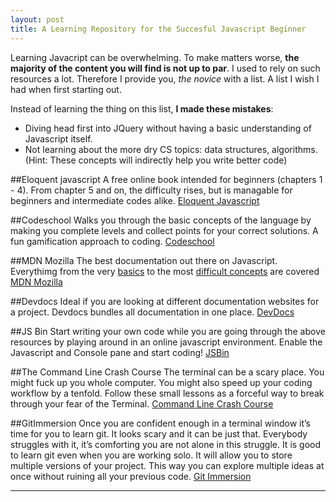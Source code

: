 ```yaml
---
layout: post
title: A Learning Repository for the Succesful Javascript Beginner
---
```


Learning Javacript can be overwhelming. To make matters worse, **the majority of the content you will find is not up to par**. I used to rely on such resources a lot. Therefore I provide you, *the novice* with a list. A list I wish I had when first starting out.

Instead of learning the thing on this list, **I made these mistakes**:
- Diving head first into JQuery without having a basic understanding of Javascript itself.
- Not learning about the more dry CS topics: data structures, algorithms. (Hint: These concepts will indirectly help you write better code)

##Eloquent javascript
A free online book intended for beginners (chapters 1 - 4). From chapter 5 and on, the difficulty rises, but is managable for beginners and intermediate codes alike. 
[Eloquent Javascript](http://eloquentjavascript.net/)

##Codeschool 
Walks you through the basic concepts of the language by making you complete levels and collect points for your correct solutions. A fun gamification approach to coding. 
[Codeschool](https://www.codecademy.com/)

##MDN Mozilla 
The best documentation out there on Javascript. Everythimg from the very [basics](https://developer.mozilla.org/en-US/docs/Web/JavaScript/Guide/Grammar_and_Types) to the most [difficult concepts](https://developer.mozilla.org/en-US/docs/Web/JavaScript/Reference/Operators/this) are covered
[MDN Mozilla](https://developer.mozilla.org/en-US/docs/Web/JavaScript)

##Devdocs 
Ideal if you are looking at different documentation websites for a project. Devdocs bundles all documentation in one place. 
[DevDocs](http://devdocs.io/)

##JS Bin
Start writing your own code while you are going through the above resources by playing around in an online javascript environment. Enable the Javascript and Console pane and start coding! 
[JSBin](http://jsbin.com/?js,console)

##The Command Line Crash Course
The terminal can be a scary place. You might fuck up you whole computer. You might also speed up your coding workflow by a tenfold. Follow these small lessons as a forceful way to break through your fear of the Terminal. 
[Command Line Crash Course](http://cli.learncodethehardway.org/book/)

##GitImmersion
Once you are confident enough in a terminal window it’s time for you to learn git. It looks scary and it can be just that. Everybody struggles with it, it’s comforting you are not alone in this struggle. It is good to learn git even when you are working solo. It will allow you to store multiple versions of your project. This way you can explore multiple ideas at once without ruining all your previous code. 
[Git Immersion](http://gitimmersion.com/lab_01.html)


-----

